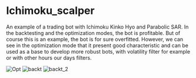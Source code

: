 # Ichimoku_scalper
An example of a trading bot with Ichimoku Kinko Hyo and Parabolic SAR. In the backtesting and the optimization modes, the bot is profitable. But of course this is an example, the bot is for sure overfitted. However, we can see in the optimization mode that it present good characteristic and can be used as a base to develop more robust bots, with volatility filter for example or with other hours our days filters.

![Opt](https://user-images.githubusercontent.com/69433462/107858551-c809af80-6e02-11eb-9308-6eb50a388c96.JPG)
![backt](https://user-images.githubusercontent.com/69433462/107858556-cb04a000-6e02-11eb-976a-2e555aa3f3f5.JPG)
![backt_2](https://user-images.githubusercontent.com/69433462/107858557-ccce6380-6e02-11eb-95a3-7842c3aace6a.JPG)
